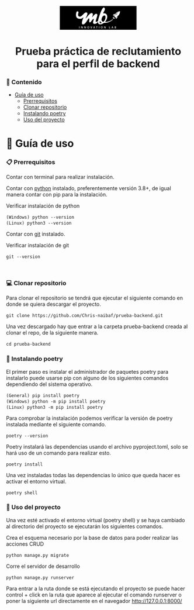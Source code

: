 <div align="center">
    <img src="recursos/mbinnovation.png" alt="logo">
    <h1>Prueba práctica de reclutamiento para el perfil de backend</h1>
</div>

### :bookmark_tabs: Contenido

- [Guía de uso](#toolbox-guía-de-uso)
    * [Prerrequisitos](#clipboard-prerrequisitos)
    * [Clonar repositorio](#computer-clonar-repositorio)
    * [Instalando poetry](#wrench-instalando-poetry)
    * [Uso del proyecto](#mag_right-uso-del-proyecto)

# :toolbox: Guía de uso

### :clipboard: Prerrequisitos
Contar con terminal para realizar instalación.

Contar con [python](https://www.python.org/) instalado, preferentemente versión 3.8+, de igual manera
contar con pip para la instalación.

Verificar instalación de python
```
(Windows) python --version
(Linux) python3 --version
```

Contar con [git](https://git-scm.com/download/win) instalado.

Verificar instalación de git
```
git --version
```
<br>

### :computer: Clonar repositorio
Para clonar el repositorio se tendrá que ejecutar el siguiente comando en donde se quiera descargar el proyecto.
```
git clone https://github.com/Chris-naibaf/prueba-backend.git
```

Una vez descargado hay que entrar a la carpeta prueba-backend creada al clonar el repo, de la siguiente manera.
```
cd prueba-backend
```


### :wrench: Instalando poetry
El primer paso es instalar el administrador de paquetes poetry para instalarlo 
puede usarse pip con alguno de los siguientes comandos dependiendo del sistema operativo.

```
(General) pip install poetry
(Windows) python -m pip install poetry
(Linux) python3 -m pip install poetry
```


Para comprobar la instalación podemos verificar la versión de poetry instalada mediante
el siguiente comando.
```
poetry --version
```

Poetry instalará las dependencias usando el archivo pyproject.toml, solo se hará uso de un comando
para realizar esto.
```
poetry install
```

Una vez instaladas todas las dependencias lo único que queda hacer es activar el entorno virtual.
```
poetry shell
```

### :mag_right: Uso del proyecto
Una vez esté activado el entorno virtual (poetry shell) y se haya cambiado al directorio del proyecto 
se ejecutarán los siguientes comandos.

Crea el esquema necesario por la base de datos para poder realizar las acciones CRUD
```
python manage.py migrate
```

Corre el servidor de desarrollo
```
python manage.py runserver
```

Para entrar a la ruta donde se está ejecutando el proyecto se puede hacer control + click en la ruta que aparece
al ejecutar el comando runserver o poner la siguiente url directamente en el navegador http://127.0.0.1:8000/